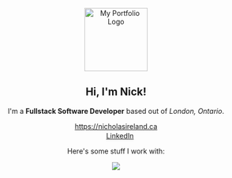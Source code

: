 <p align="center">
    <a href="https://nicholasireland.ca" target="_blank">
        <img src="https://nicholasireland.ca/images/logo.svg" alt="My Portfolio Logo" width="128" height="128"/>
    </a>
</p>
<h2 align="center">Hi, I'm Nick!</h2>

<p align="center">
    I'm a <strong>Fullstack Software Developer</strong> based out of <em>London, Ontario</em>.
</p>
<p align="center">
    <a href="https://nicholasireland.ca" target="_blank">https://nicholasireland.ca</a><br>
    <img src="https://skillicons.dev/icons?i=linkedin" width="16" height="16"><a href="https://www.linkedin.com/in/irelandnicholas/" target="_blank">LinkedIn</a>
</p>
<p align="center">
    Here's some stuff I work with:
</p>
<p align="center">
    <img src="https://skillicons.dev/icons?i=php,laravel,js,ts,vue,html,css,sass,bootstrap,mysql,nginx,lua,swift,git,neovim,pnpm,aws,vite,zsh&perline=5">
</p>
